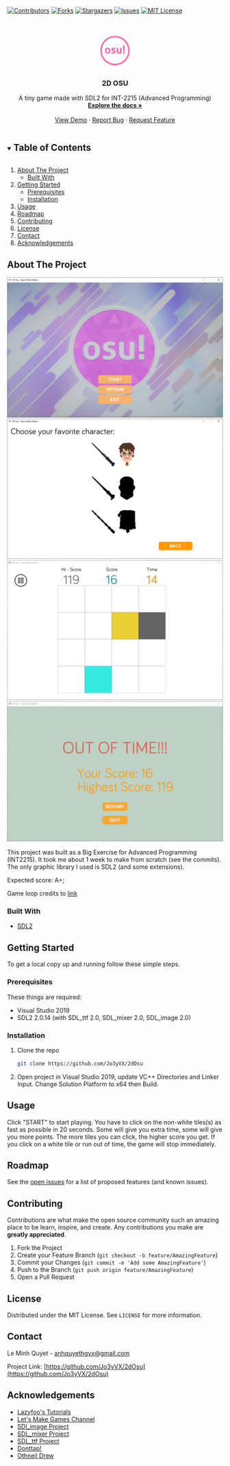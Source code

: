 [![Contributors][contributors-shield]][contributors-url]
[![Forks][forks-shield]][forks-url]
[![Stargazers][stars-shield]][stars-url]
[![Issues][issues-shield]][issues-url]
[![MIT License][license-shield]][license-url]


<!-- PROJECT LOGO -->
<br />
<p align="center">
  <a href="https://github.com/Jo3yVX/2dOsu">
    <img src="images/logo.png" alt="Logo" width="80" height="80">
  </a>

  <h3 align="center">2D OSU</h3>

  <p align="center">
    A tiny game made with SDL2 for INT-2215 (Advanced Programming)
    <br />
    <a href="https://github.com/Jo3yVX/2dOsu"><strong>Explore the docs »</strong></a>
    <br />
    <br />
    <a href="https://github.com/Jo3yVX/2dOsu">View Demo</a>
    ·
    <a href="https://github.com/Jo3yVX/2dOsu/issues">Report Bug</a>
    ·
    <a href="https://github.com/Jo3yVX/2dOsu/issues">Request Feature</a>
  </p>
</p>



<!-- TABLE OF CONTENTS -->
<details open="open">
  <summary><h2 style="display: inline-block">Table of Contents</h2></summary>
  <ol>
    <li>
      <a href="#about-the-project">About The Project</a>
      <ul>
        <li><a href="#built-with">Built With</a></li>
      </ul>
    </li>
    <li>
      <a href="#getting-started">Getting Started</a>
      <ul>
        <li><a href="#prerequisites">Prerequisites</a></li>
        <li><a href="#installation">Installation</a></li>
      </ul>
    </li>
    <li><a href="#usage">Usage</a></li>
    <li><a href="#roadmap">Roadmap</a></li>
    <li><a href="#contributing">Contributing</a></li>
    <li><a href="#license">License</a></li>
    <li><a href="#contact">Contact</a></li>
    <li><a href="#acknowledgements">Acknowledgements</a></li>
  </ol>
</details>



<!-- ABOUT THE PROJECT -->
## About The Project

[![INTRO][intro]](https://github.com/Jo3yVX/2dOsu)
[![OPTION][option]](https://github.com/Jo3yVX/2dOsu)
[![INGAME][ingame]](https://github.com/Jo3yVX/2dOsu)
[![ENDGAME][end]](https://github.com/Jo3yVX/2dOsu)

This project was built as a Big Exercise for Advanced Programming (INT2215). It took me about 1 week to make from scratch (see the commits). The only graphic library I used is SDL2 (and some extensions).

Expected score: A+;

Game loop credits to [link](https://www.youtube.com/watch?v=44tO977slsU&list=PLhfAbcv9cehhkG7ZQK0nfIGJC_C-wSLrx&index=3)

### Built With

* [SDL2](https://www.libsdl.org/download-2.0.php)


<!-- GETTING STARTED -->
## Getting Started

To get a local copy up and running follow these simple steps.

### Prerequisites

These things are required:
* Visual Studio 2019
* SDL2 2.0.14 (with SDL_ttf 2.0, SDL_mixer 2.0, SDL_image 2.0)

### Installation

1. Clone the repo
   ```sh
   git clone https://github.com/Jo3yVX/2dOsu
   ```
2. Open project in Visual Studio 2019, update VC++ Directories and Linker Input. Change Solution Platform to x64 then Build.


<!-- USAGE EXAMPLES -->
## Usage
Click "START" to start playing. You have to click on the non-white tiles(s) as fast as possible in 20 seconds. Some will give you extra time, some will give you more points. The more tiles you can click, the higher score you get.
If you click on a white tile or run out of time, the game will stop immediately.

<!-- ROADMAP -->
## Roadmap

See the [open issues](https://github.com/Jo3yVX/2dOsu/issues) for a list of proposed features (and known issues).



<!-- CONTRIBUTING -->
## Contributing

Contributions are what make the open source community such an amazing place to be learn, inspire, and create. Any contributions you make are **greatly appreciated**.

1. Fork the Project
2. Create your Feature Branch (`git checkout -b feature/AmazingFeature`)
3. Commit your Changes (`git commit -m 'Add some AmazingFeature'`)
4. Push to the Branch (`git push origin feature/AmazingFeature`)
5. Open a Pull Request



<!-- LICENSE -->
## License

Distributed under the MIT License. See `LICENSE` for more information.



<!-- CONTACT -->
## Contact

Le Minh Quyet  - anhquyethgvx@gmail.com

Project Link: [https://github.com/Jo3yVX/2dOsu](https://github.com/Jo3yVX/2dOsu)



<!-- ACKNOWLEDGEMENTS -->
## Acknowledgements

* [Lazyfoo's Tutorials](https://lazyfoo.net/tutorials/SDL/index.php)
* [Let's Make Games Channel](https://www.youtube.com/channel/UCAM9ZPgEIdeHAsmG50wqL1g)
* [SDl_image Project](https://www.libsdl.org/projects/SDL_image/)
* [SDL_mixer Project](https://www.libsdl.org/projects/SDL_mixer/)
* [SDL_ttf Project](https://www.libsdl.org/projects/SDL_ttf/)
* [Donttap!](http://www.donttap.com)
* [Othneil Drew](https://github.com/othneildrew/)

<!-- MARKDOWN LINKS & IMAGES -->
<!-- https://www.markdownguide.org/basic-syntax/#reference-style-links -->
[contributors-shield]: https://img.shields.io/github/contributors/Jo3yVX/2dOsu.svg?style=for-the-badge
[contributors-url]: https://github.com/Jo3yVX/2dOsu/graphs/contributors
[forks-shield]: https://img.shields.io/github/forks/Jo3yVX/2dOsu.svg?style=for-the-badge
[forks-url]: https://github.com/Jo3yVX/2dOsu/network/members
[stars-shield]: https://img.shields.io/github/stars/Jo3yVX/2dOsu.svg?style=for-the-badge
[stars-url]: https://github.com/Jo3yVX/2dOsu/stargazers
[issues-shield]: https://img.shields.io/github/issues/Jo3yVX/2dOsu.svg?style=for-the-badge
[issues-url]: https://github.com/Jo3yVX/2dOsu/issues
[license-url]: https://github.com/Jo3yVX/2dOsu/blob/main/LICENSE
[license-shield]: https://img.shields.io/github/license/Jo3yVX/2dOsu.svg?style=for-the-badge
[intro]: images/intro.png
[option]: images/character.png
[ingame]: images/ingame.png
[end]: images/end.png

